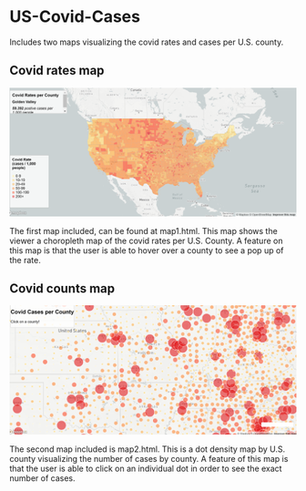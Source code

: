 # US-Covid-Cases

Includes two maps visualizing the covid rates and cases per U.S. county.

## Covid rates map

![rates map](img/map1.png)

The first map included, can be found at map1.html. This map shows the viewer a choropleth map of the covid rates per U.S. County. A feature on this map is that the user is able to hover over a county to see a pop up of the rate.

## Covid counts map

![count map](img/map2.png)

The second map included is map2.html. This is a dot density map by U.S. county visualizing the number of cases by county. A feature of this map is that the user is able to click on an individual dot in order to see the exact number of cases.
